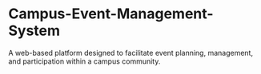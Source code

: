 # Campus-Event-Management-System
A web-based platform designed to facilitate event planning, management, and participation within a campus community.
